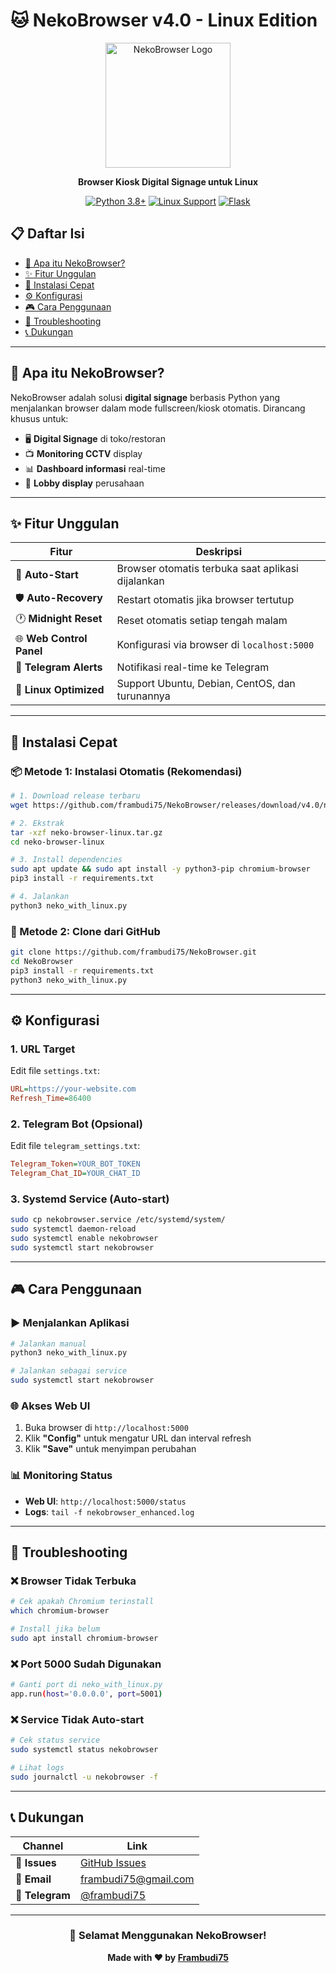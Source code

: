 # 🐱 NekoBrowser v4.0 - Linux Edition

<div align="center">
  <img src="https://github.com/frambudi75/NekoBrowser/releases/download/v4.0/nekobrowser.png" alt="NekoBrowser Logo" width="200"/>
  
  **Browser Kiosk Digital Signage untuk Linux**
  
  [![Python 3.8+](https://img.shields.io/badge/Python-3.8+-blue.svg)](https://www.python.org/downloads/)
  [![Linux Support](https://img.shields.io/badge/Linux-Supported-green.svg)](https://www.linux.org/)
  [![Flask](https://img.shields.io/badge/Flask-Web-blue.svg)](https://flask.palletsprojects.com/)
</div>

## 📋 Daftar Isi
- [🎯 Apa itu NekoBrowser?](#-apa-itu-nekobrowser)
- [✨ Fitur Unggulan](#-fitur-unggulan)
- [🚀 Instalasi Cepat](#-instalasi-cepat)
- [⚙️ Konfigurasi](#-konfigurasi)
- [🎮 Cara Penggunaan](#-cara-penggunaan)
- [🔧 Troubleshooting](#-troubleshooting)
- [📞 Dukungan](#-dukungan)

---

## 🎯 Apa itu NekoBrowser?
NekoBrowser adalah solusi **digital signage** berbasis Python yang menjalankan browser dalam mode fullscreen/kiosk otomatis. Dirancang khusus untuk:
- 🖥️ **Digital Signage** di toko/restoran
- 📺 **Monitoring CCTV** display
- 📊 **Dashboard informasi** real-time
- 🏢 **Lobby display** perusahaan

---

## ✨ Fitur Unggulan

| Fitur | Deskripsi |
|-------|-----------|
| 🔄 **Auto-Start** | Browser otomatis terbuka saat aplikasi dijalankan |
| 🛡️ **Auto-Recovery** | Restart otomatis jika browser tertutup |
| 🕐 **Midnight Reset** | Reset otomatis setiap tengah malam |
| 🌐 **Web Control Panel** | Konfigurasi via browser di `localhost:5000` |
| 📱 **Telegram Alerts** | Notifikasi real-time ke Telegram |
| 🐧 **Linux Optimized** | Support Ubuntu, Debian, CentOS, dan turunannya |

---

## 🚀 Instalasi Cepat

### 📦 Metode 1: Instalasi Otomatis (Rekomendasi)
```bash
# 1. Download release terbaru
wget https://github.com/frambudi75/NekoBrowser/releases/download/v4.0/neko-browser-linux.tar.gz

# 2. Ekstrak
tar -xzf neko-browser-linux.tar.gz
cd neko-browser-linux

# 3. Install dependencies
sudo apt update && sudo apt install -y python3-pip chromium-browser
pip3 install -r requirements.txt

# 4. Jalankan
python3 neko_with_linux.py
```

### 🔧 Metode 2: Clone dari GitHub
```bash
git clone https://github.com/frambudi75/NekoBrowser.git
cd NekoBrowser
pip3 install -r requirements.txt
python3 neko_with_linux.py
```

---

## ⚙️ Konfigurasi

### 1. **URL Target**
Edit file `settings.txt`:
```ini
URL=https://your-website.com
Refresh_Time=86400
```

### 2. **Telegram Bot** (Opsional)
Edit file `telegram_settings.txt`:
```ini
Telegram_Token=YOUR_BOT_TOKEN
Telegram_Chat_ID=YOUR_CHAT_ID
```

### 3. **Systemd Service** (Auto-start)
```bash
sudo cp nekobrowser.service /etc/systemd/system/
sudo systemctl daemon-reload
sudo systemctl enable nekobrowser
sudo systemctl start nekobrowser
```

---

## 🎮 Cara Penggunaan

### ▶️ Menjalankan Aplikasi
```bash
# Jalankan manual
python3 neko_with_linux.py

# Jalankan sebagai service
sudo systemctl start nekobrowser
```

### 🌐 Akses Web UI
1. Buka browser di `http://localhost:5000`
2. Klik **"Config"** untuk mengatur URL dan interval refresh
3. Klik **"Save"** untuk menyimpan perubahan

### 📊 Monitoring Status
- **Web UI**: `http://localhost:5000/status`
- **Logs**: `tail -f nekobrowser_enhanced.log`

---

## 🔧 Troubleshooting

### ❌ Browser Tidak Terbuka
```bash
# Cek apakah Chromium terinstall
which chromium-browser

# Install jika belum
sudo apt install chromium-browser
```

### ❌ Port 5000 Sudah Digunakan
```bash
# Ganti port di neko_with_linux.py
app.run(host='0.0.0.0', port=5001)
```

### ❌ Service Tidak Auto-start
```bash
# Cek status service
sudo systemctl status nekobrowser

# Lihat logs
sudo journalctl -u nekobrowser -f
```

---

## 📞 Dukungan

| Channel | Link |
|---------|------|
| 🐛 **Issues** | [GitHub Issues](https://github.com/frambudi75/NekoBrowser/issues) |
| 📧 **Email** | frambudi75@gmail.com |
| 💬 **Telegram** | [@frambudi75](https://t.me/frambudi75) |

---

<div align="center">
  
### 🎉 Selamat Menggunakan NekoBrowser!
  
**Made with ❤️ by [Frambudi75](https://github.com/frambudi75)**
  
</div>
